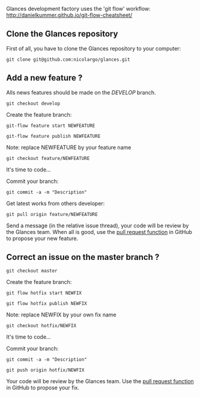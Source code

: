 Glances development factory uses the 'git flow' workflow: http://danielkummer.github.io/git-flow-cheatsheet/

## Clone the Glances repository

First of all, you have to clone the Glances repository to your computer:

`git clone git@github.com:nicolargo/glances.git`

## Add a new feature ?

Alls news features should be made on the _DEVELOP_ branch.

`git checkout develop`

Create the feature branch:

`git-flow feature start NEWFEATURE`

`git-flow feature publish NEWFEATURE` 

Note: replace NEWFEATURE by your feature name

`git checkout feature/NEWFEATURE`

It's time to code...

Commit your branch:

`git commit -a -m "Description"`

Get latest works from others developer:

`git pull origin feature/NEWFEATURE`


Send a message (in the relative issue thread), your code will be review by the Glances team. When all is good, use the [pull request function](https://help.github.com/articles/using-pull-requests) in GitHub to propose your new feature.

## Correct an issue on the master branch ?

`git checkout master`

Create the feature branch:

`git flow hotfix start NEWFIX`

`git flow hotfix publish NEWFIX` 

Note: replace NEWFIX by your own fix name

`git checkout hotfix/NEWFIX`

It's time to code...

Commit your branch:

`git commit -a -m "Description"`

`git push origin hotfix/NEWFIX`

Your code will be review by the Glances team. Use the [pull request function](https://help.github.com/articles/using-pull-requests) in GitHub to propose your fix.
